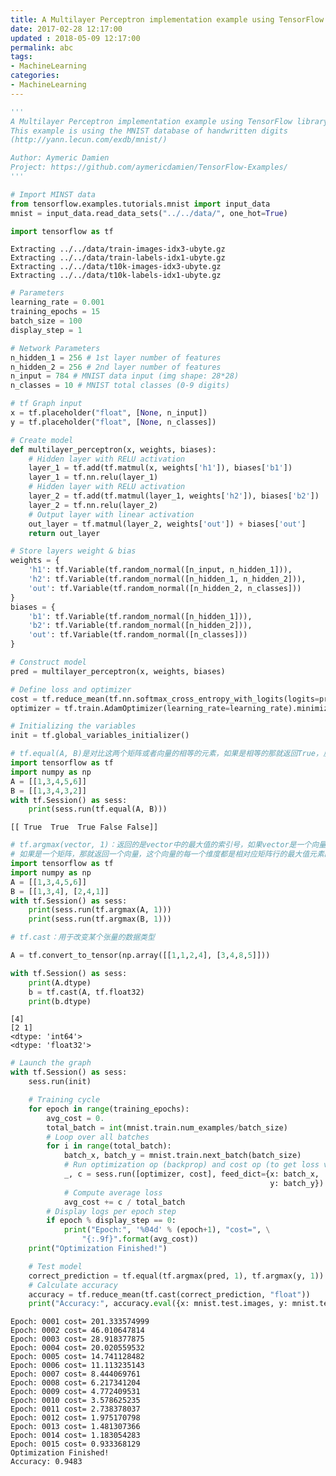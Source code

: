 ```yaml
---
title: A Multilayer Perceptron implementation example using TensorFlow
date: 2017-02-28 12:17:00
updated	: 2018-05-09 12:17:00
permalink: abc
tags:
- MachineLearning
categories:
- MachineLearning
---
```


```python
'''
A Multilayer Perceptron implementation example using TensorFlow library.
This example is using the MNIST database of handwritten digits
(http://yann.lecun.com/exdb/mnist/)

Author: Aymeric Damien
Project: https://github.com/aymericdamien/TensorFlow-Examples/
'''
```


```python
# Import MINST data
from tensorflow.examples.tutorials.mnist import input_data
mnist = input_data.read_data_sets("../../data/", one_hot=True)

import tensorflow as tf
```

    Extracting ../../data/train-images-idx3-ubyte.gz
    Extracting ../../data/train-labels-idx1-ubyte.gz
    Extracting ../../data/t10k-images-idx3-ubyte.gz
    Extracting ../../data/t10k-labels-idx1-ubyte.gz


```python
# Parameters
learning_rate = 0.001
training_epochs = 15
batch_size = 100
display_step = 1

# Network Parameters
n_hidden_1 = 256 # 1st layer number of features
n_hidden_2 = 256 # 2nd layer number of features
n_input = 784 # MNIST data input (img shape: 28*28)
n_classes = 10 # MNIST total classes (0-9 digits)

# tf Graph input
x = tf.placeholder("float", [None, n_input])
y = tf.placeholder("float", [None, n_classes])
```


```python
# Create model
def multilayer_perceptron(x, weights, biases):
    # Hidden layer with RELU activation
    layer_1 = tf.add(tf.matmul(x, weights['h1']), biases['b1'])
    layer_1 = tf.nn.relu(layer_1)
    # Hidden layer with RELU activation
    layer_2 = tf.add(tf.matmul(layer_1, weights['h2']), biases['b2'])
    layer_2 = tf.nn.relu(layer_2)
    # Output layer with linear activation
    out_layer = tf.matmul(layer_2, weights['out']) + biases['out']
    return out_layer
```


```python
# Store layers weight & bias
weights = {
    'h1': tf.Variable(tf.random_normal([n_input, n_hidden_1])),
    'h2': tf.Variable(tf.random_normal([n_hidden_1, n_hidden_2])),
    'out': tf.Variable(tf.random_normal([n_hidden_2, n_classes]))
}
biases = {
    'b1': tf.Variable(tf.random_normal([n_hidden_1])),
    'b2': tf.Variable(tf.random_normal([n_hidden_2])),
    'out': tf.Variable(tf.random_normal([n_classes]))
}

# Construct model
pred = multilayer_perceptron(x, weights, biases)

# Define loss and optimizer
cost = tf.reduce_mean(tf.nn.softmax_cross_entropy_with_logits(logits=pred, labels=y))
optimizer = tf.train.AdamOptimizer(learning_rate=learning_rate).minimize(cost)

# Initializing the variables
init = tf.global_variables_initializer()
```


```python
# tf.equal(A, B)是对比这两个矩阵或者向量的相等的元素，如果是相等的那就返回True，反正返回False，返回的值的矩阵维度和A是一样的
import tensorflow as tf
import numpy as np
A = [[1,3,4,5,6]]
B = [[1,3,4,3,2]]
with tf.Session() as sess:
    print(sess.run(tf.equal(A, B)))
```

    [[ True  True  True False False]]


```python
# tf.argmax(vector, 1)：返回的是vector中的最大值的索引号，如果vector是一个向量，那就返回一个值，
# 如果是一个矩阵，那就返回一个向量，这个向量的每一个维度都是相对应矩阵行的最大值元素的索引号。
import tensorflow as tf  
import numpy as np  
A = [[1,3,4,5,6]]  
B = [[1,3,4], [2,4,1]]  
with tf.Session() as sess:  
    print(sess.run(tf.argmax(A, 1)))  
    print(sess.run(tf.argmax(B, 1)))

# tf.cast：用于改变某个张量的数据类型

A = tf.convert_to_tensor(np.array([[1,1,2,4], [3,4,8,5]]))  

with tf.Session() as sess:  
    print(A.dtype)
    b = tf.cast(A, tf.float32)  
    print(b.dtype)
```

    [4]
    [2 1]
    <dtype: 'int64'>
    <dtype: 'float32'>


```python
# Launch the graph
with tf.Session() as sess:
    sess.run(init)

    # Training cycle
    for epoch in range(training_epochs):
        avg_cost = 0.
        total_batch = int(mnist.train.num_examples/batch_size)
        # Loop over all batches
        for i in range(total_batch):
            batch_x, batch_y = mnist.train.next_batch(batch_size)
            # Run optimization op (backprop) and cost op (to get loss value)
            _, c = sess.run([optimizer, cost], feed_dict={x: batch_x,
                                                          y: batch_y})
            # Compute average loss
            avg_cost += c / total_batch
        # Display logs per epoch step
        if epoch % display_step == 0:
            print("Epoch:", '%04d' % (epoch+1), "cost=", \
                "{:.9f}".format(avg_cost))
    print("Optimization Finished!")

    # Test model
    correct_prediction = tf.equal(tf.argmax(pred, 1), tf.argmax(y, 1))
    # Calculate accuracy
    accuracy = tf.reduce_mean(tf.cast(correct_prediction, "float"))
    print("Accuracy:", accuracy.eval({x: mnist.test.images, y: mnist.test.labels}))
```

    Epoch: 0001 cost= 201.333574999
    Epoch: 0002 cost= 46.010647814
    Epoch: 0003 cost= 28.918377875
    Epoch: 0004 cost= 20.020559532
    Epoch: 0005 cost= 14.741128482
    Epoch: 0006 cost= 11.113235143
    Epoch: 0007 cost= 8.444069761
    Epoch: 0008 cost= 6.217341204
    Epoch: 0009 cost= 4.772409531
    Epoch: 0010 cost= 3.578625235
    Epoch: 0011 cost= 2.738378037
    Epoch: 0012 cost= 1.975170798
    Epoch: 0013 cost= 1.481307366
    Epoch: 0014 cost= 1.183054283
    Epoch: 0015 cost= 0.933368129
    Optimization Finished!
    Accuracy: 0.9483
